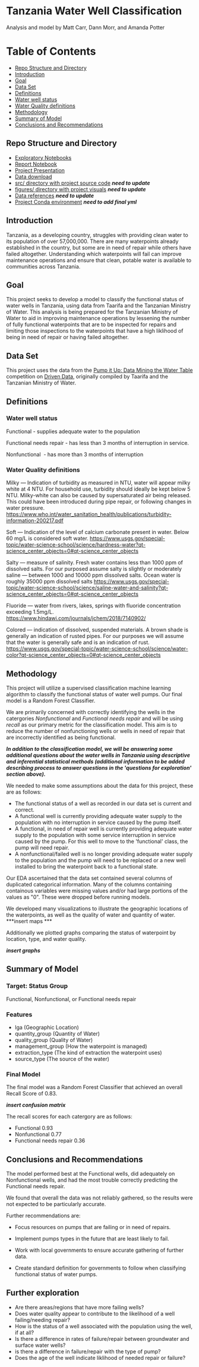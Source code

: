 # Tanzania Water Well Classification

Analysis and model by Matt Carr, Dann Morr, and Amanda Potter


# Table of Contents
- [Repo Structure and Directory](#Repo-Structure-and-Directory)
- [Introduction](#Introduction)
- [Goal](#Goal)
- [Data Set](#Data-Set)
- [Definitions](#Definitions)
 - [Water well status](#Water-well-status)
 - [Water Quality definitions](#Water-Quality-definitions)
- [Methodology](#Methodology)
- [Summary of Model](#Summary-of-Model)
- [Conclusions and Recommendations](#Conclusions-and-Recommendations)
    

## Repo Structure and Directory
- [Exploratory Notebooks](https://github.com/mattcarr17/mod_3_flatiron_project/tree/master/notebooks/exploratory)
- [Report Notebook](https://github.com/mattcarr17/mod_3_flatiron_project/tree/master/notebooks/report)
- [Project Presentation](https://github.com/mattcarr17/mod_3_flatiron_project/blob/master/reports/Presentation.pdf)
- [Data download](https://github.com/mattcarr17/mod_3_flatiron_project/tree/master/data)
- [src/ directory with project source code](https://github.com/mattcarr17/mod_3_flatiron_project/tree/master/src) ***need to update***
- [figures/ directory with project visuals](https://github.com/mattcarr17/mod_3_flatiron_project/tree/master/reports/figures) ***need to update***
- [Data references](https://github.com/mattcarr17/mod_3_flatiron_project/tree/master/references) ***need to update***
- [Project Conda environment](https://github.com/mattcarr17/mod_3_flatiron_project/blob/master/environment.yml) ***need to add final yml***

## Introduction
Tanzania, as a developing country, struggles with providing clean water to its population of over 57,000,000. There are many waterpoints already established in the country, but some are in need of repair while others have failed altogether.  Understanding which waterpoints will fail can improve maintenance operations and ensure that clean, potable water is available to communities across Tanzania.

## Goal
This project seeks to develop a model to classify the functional status of water wells in Tanzania, using data from Taarifa and the Tanzanian Ministry of Water.  This analysis is being prepared for the Tanzanian Ministry of Water to aid in improving maintenance operations by lessening the number of fully functional waterpoints that are to be inspected for repairs and limiting those inspections to the waterpoints that have a high liklihood of being in need of repair or having failed altogether.  

## Data Set
This project uses the data from the [Pump it Up: Data Mining the Water Table](https://www.drivendata.org/competitions/7/pump-it-up-data-mining-the-water-table/page/23/) competition on [Driven Data](https://www.drivendata.org/), originally compiled by Taarifa and the Tanzanian Ministry of Water.


## Definitions
### Water well status
Functional - supplies adequate water to the population

Functional needs repair - has less than 3 months of interruption in service.

Nonfunctional  - has more than 3 months of interruption

### Water Quality definitions
Milky — Indication of turbidity as measured in NTU, water will appear milky white at 4 NTU. For household use, turbidity should ideally be kept below 5 NTU. Milky-white can also be caused by supersaturated air being released. This could have been introduced during pipe repair, or following changes in water pressure.
https://www.who.int/water_sanitation_health/publications/turbidity-information-200217.pdf

Soft — Indication of the level of calcium carbonate present in water. Below 60 mg/L is considered soft water.
https://www.usgs.gov/special-topic/water-science-school/science/hardness-water?qt-science_center_objects=0#qt-science_center_objects

Salty — measure of salinity. Fresh water contains less than 1000 ppm of dissolved salts. For our purposed assume salty is slightly or moderately saline — between 1000 and 10000 ppm dissolved salts. Ocean water is roughly 35000 ppm dissolved salts
https://www.usgs.gov/special-topic/water-science-school/science/saline-water-and-salinity?qt-science_center_objects=0#qt-science_center_objects

Fluoride — water from rivers, lakes, springs with fluoride concentration exceeding 1.5mg/L. https://www.hindawi.com/journals/jchem/2018/7140902/

Colored — indication of dissolved, suspended materials. A brown shade is generally an indication of rusted pipes. For our purposes we will assume that the water is generally safe and is an indication of rust.
https://www.usgs.gov/special-topic/water-science-school/science/water-color?qt-science_center_objects=0#qt-science_center_objects

    
## Methodology
This project will utilize a supervised classification machine learning algorithm to classify the functional status of water well pumps.
Our final model is a Random Forest Classifier.
    
We are primarily concerned with correctly identifying the wells in the catergories *Nonfunctional* and *Functional needs repair* and will be using *recall* as our primary metric for the classification model.  This aim is to reduce the number of nonfunctioning wells or wells in need of repair that are incorrectly identified as being functional. 

***In addition to the classification model, we will be answering some additional questions about the water wells in Tanzania using descriptive and inferential statistical methods (additional information to be added describing process to answer questions in the 'questions for exploration' section above).***
    
We needed to make some assumptions about the data for this project, these are as follows:
- The functional status of a well as recorded in our data set is current and correct.
- A functional well is currently providing adequate water supply to the population with no interruption in service caused by the pump itself.
-  A functional, in need of repair well is currently providing adequate water supply to the population with some service interruption in service caused by the pump.  For this well to move to the 'functional' class, the pump will need repair.
- A nonfunctional/failed well is no longer providing adequate water supply to the population and the pump will need to be replaced or a new well installed to bring the waterpoint back to a functional state.

Our EDA ascertained that the data set contained several columns of duplicated categorical information. Many of the columns containing containous variables were missing values and/or had large portions of the values as "0". These were dropped before running models.

We developed many visualizations to illustrate the geographic locations of the waterpoints, as well as the quality of water and quantity of water. 
***insert maps ***

Additionally we plotted graphs comparing the status of waterpoint by location, type, and water quality.

***insert graphs***


## Summary of Model 

### Target: Status Group
Functional, Nonfunctional, or Functional needs repair

### Features
- lga (Geographic Location)
- quantity_group (Quantity of Water)
- quality_group (Quality of Water)
- management_group (How the waterpoint is managed)
- extraction_type (The kind of extraction the waterpoint uses)
- source_type (The source of the water)

### Final Model
The final model was a Random Forest Classifier that achieved an overall Recall Score of  0.83.

***insert confusion matrix***

The recall scores for each catergory are as follows:
- Functional  0.93
- Nonfunctional 0.77
- Functional needs repair 0.36

## Conclusions and Recommendations

The model performed best at the Functional wells, did adequately on Nonfunctional wells, and had the most trouble correctly predicting the Functional needs repair.

We found that overall the data was not reliably gathered, so the results were not expected to be particularly accurate.

Further recommendations are:

- Focus resources on pumps that are failing or in need of repairs.

- Implement pumps types in the future that are least likely to fail.

- Work with local governments to ensure accurate gathering of further data.

- Create standard definition for governments to follow when classifying functional status of water pumps.

    
## Further exploration 
- Are there areas/regions that have more failing wells?
- Does water quality appear to contribute to the likelihood of a well failing/needing repair?
- How is the status of a well associated with the population using the well, if at all?
- Is there a difference in rates of failure/repair between groundwater and surface water wells?
- is there a difference in failure/repair with the type of pump?
- Does the age of the well indicate liklihood of needed repair or failure?
        
        


